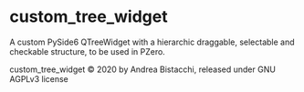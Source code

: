 # custom_tree_widget

A custom PySide6 QTreeWidget with a hierarchic draggable, selectable and checkable structure, to be used in PZero.

custom_tree_widget © 2020 by Andrea Bistacchi, released under GNU AGPLv3 license
